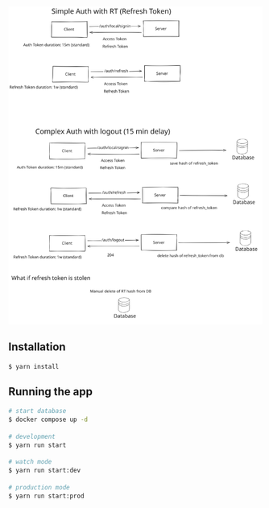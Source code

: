 
![Diagram for auth types with jwt](diagram.svg "Title")


## Installation

```bash
$ yarn install
```

## Running the app

```bash
# start database
$ docker compose up -d

# development
$ yarn run start

# watch mode
$ yarn run start:dev

# production mode
$ yarn run start:prod
```